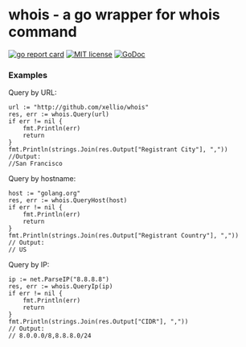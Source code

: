 # whois - a go wrapper for whois command

[![go report card](https://goreportcard.com/badge/github.com/xellio/whois "go report card")](https://goreportcard.com/report/github.com/xellio/whois)
[![MIT license](http://img.shields.io/badge/license-MIT-brightgreen.svg)](http://opensource.org/licenses/MIT)
[![GoDoc](https://godoc.org/github.com/xellio/whois?status.svg)](https://godoc.org/github.com/xellio/whois)

### Examples
Query by URL:
```
url := "http://github.com/xellio/whois"
res, err := whois.Query(url)
if err != nil {
	fmt.Println(err)
	return
}
fmt.Println(strings.Join(res.Output["Registrant City"], ","))
//Output:
//San Francisco
```
Query by hostname:
```
host := "golang.org"
res, err := whois.QueryHost(host)
if err != nil {
	fmt.Println(err)
	return
}
fmt.Println(strings.Join(res.Output["Registrant Country"], ","))
// Output:
// US
```
Query by IP:
```
ip := net.ParseIP("8.8.8.8")
res, err := whois.QueryIp(ip)
if err != nil {
	fmt.Println(err)
	return
}
fmt.Println(strings.Join(res.Output["CIDR"], ","))
// Output:
// 8.0.0.0/8,8.8.8.0/24
```